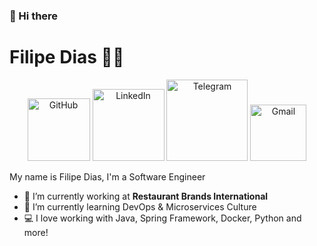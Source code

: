 ### 👋 Hi there

# Filipe Dias :man_technologist:


<p align="center">
  <a href="https://github.com/filypsdias"><img src="https://img.shields.io/badge/-Github-000?style=flat-square&logo=Github&logoColor=white&link=https://github.com/filypsdias)" alt="GitHub" width="100"></a>
  <a href="https://www.linkedin.com/in/filipe-dias-633403151/"><img src="https://img.shields.io/badge/-LinkedIn-blue?style=flat-square&logo=Linkedin&logoColor=white&link=https://www.linkedin.com/in/filipe-dias-633403151/)" alt="LinkedIn" width="115"></a>
  <a href="https://t.me/filypsdias"><img src="https://img.shields.io/badge/-Telegram-1ca0f1?style=flat-square&labelColor=1ca0f1&logo=telegram&logoColor=white&link=https://t.me/filypsdias)" alt="Telegram" width="130"></a>
  <a href="mailto:filipedias1708@gmail.com"><img src="https://img.shields.io/badge/-Gmail-c14438?style=flat-square&logo=Gmail&logoColor=white&link=mailto:filipedias1708@gmail.com)" alt="Gmail" width="90"></a>
</p>

My name is Filipe Dias, I'm a Software Engineer

- 🔭 I’m currently working at **Restaurant Brands International**
- 🌱 I’m currently learning DevOps & Microservices Culture 
- 💻 I love working with Java, Spring Framework, Docker, Python and more!
